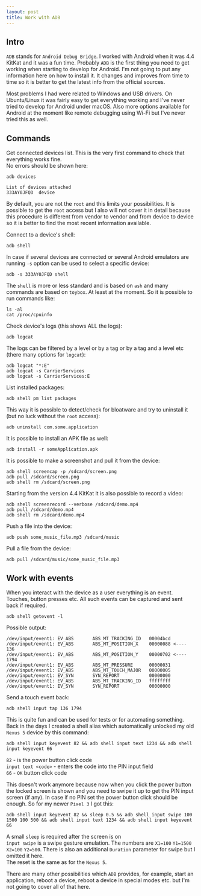 ```yaml
---
layout: post
title: Work with ADB
---
```


## Intro
`ADB` stands for `Android Debug Bridge`. I worked with Android when it was 4.4 KitKat and it was a fun time.
Probably `ADB` is the first thing you need to get working when starting to develop for Android. I'm not going to put 
any information here on how to install it. It changes and improves from time to time so it is better to get the latest info
from the official sources.

Most problems I had were related to Windows and USB drivers. On Ubuntu/Linux it was fairly
easy to get everything working and I've never tried to develop for Android under macOS. Also more options available for
Android at the moment like remote debugging using Wi-Fi but I've never tried this as well. 

## Commands
Get connected devices list. This is the very first command to check that everything works fine.  
No errors should be shown here:
```shell
adb devices
```
```
List of devices attached
333AY0JFQD  device
```
By default, you are not the `root` and this limits your possibilities. It is possible to get the `root` access but I also
will not cover it in detail because this procedure is different from vendor to vendor and from device to device so it is
better to find the most recent information available.

Connect to a device's shell:
```shell
adb shell
```
In case if several devices are connected or several Android emulators are running `-s` option can be used to select a specific device:
```shell
adb -s 333AY0JFQD shell
```
The `shell` is more or less standard and is based on `ash` and many commands are based on `toybox`. At least at the moment.
So it is possible to run commands like:
```shell
ls -al
cat /proc/cpuinfo
```
Check device's logs (this shows ALL the logs):
```shell
adb logcat
```
The logs can be filtered by a level or by a tag or by a tag and a level etc (there many options for `logcat`):
```shell
adb logcat "*:E"
adb logcat -s CarrierServices
adb logcat -s CarrierServices:E
```
List installed packages:
```shell
adb shell pm list packages
```
This way it is possible to detect/check for bloatware and try to uninstall it (but no luck without the `root` access):
```shell
adb uninstall com.some.application
```
It is possible to install an APK file as well:
```shell
adb install -r someApplication.apk
```
It is possible to make a screenshot and pull it from the device:
```shell
adb shell screencap -p /sdcard/screen.png
adb pull /sdcard/screen.png
adb shell rm /sdcard/screen.png
```
Starting from the version 4.4 KitKat it is also possible to record a video:
```shell
adb shell screenrecord --verbose /sdcard/demo.mp4
adb pull /sdcard/demo.mp4
adb shell rm /sdcard/demo.mp4
```
Push a file into the device:
```shell
adb push some_music_file.mp3 /sdcard/music
```
Pull a file from the device:
```shell
adb pull /sdcard/music/some_music_file.mp3
```

## Work with events
When you interact with the device as a user everything is an event. Touches, button presses etc.
All such events can be captured and sent back if required.
```shell
adb shell getevent -l
```
Possible output:
```
/dev/input/event1: EV_ABS       ABS_MT_TRACKING_ID   00004bcd            
/dev/input/event1: EV_ABS       ABS_MT_POSITION_X    00000088 <---- 136
/dev/input/event1: EV_ABS       ABS_MT_POSITION_Y    00000702 <---- 1794  
/dev/input/event1: EV_ABS       ABS_MT_PRESSURE      00000031            
/dev/input/event1: EV_ABS       ABS_MT_TOUCH_MAJOR   00000005            
/dev/input/event1: EV_SYN       SYN_REPORT           00000000            
/dev/input/event1: EV_ABS       ABS_MT_TRACKING_ID   ffffffff            
/dev/input/event1: EV_SYN       SYN_REPORT           00000000            
```
Send a touch event back:
```shell
adb shell input tap 136 1794
```
This is quite fun and can be used for tests or for automating something. Back in the days I created a shell alias which
automatically unlocked my old `Nexus 5` device by this command:
```shell
adb shell input keyevent 82 && adb shell input text 1234 && adb shell input keyevent 66
```
`82` - is the power button click code  
`input text <code>` - enters the code into the PIN input field  
`66` - `OK` button click code  

This doesn't work anymore because now when you click the power button the locked screen is shown and you need to swipe 
it up to get the PIN input screen (if any). In case if no PIN set the power button click should be enough. So for my
newer `Pixel 3` I got this:
```shell
adb shell input keyevent 82 && sleep 0.5 && adb shell input swipe 100 1500 100 500 && adb shell input text 1234 && adb shell input keyevent 66
```
A small `sleep` is required after the screen is on  
`input swipe` is a swipe gesture emulation. The numbers are `X1=100` `Y1=1500` `X2=100` `Y2=500`. There is also an additional
`Duration` parameter for swipe but I omitted it here.  
The reset is the same as for the `Nexus 5`.

There are many other possibilities which `ADB` provides, for example, start an application, reboot a device, reboot a device
in special modes etc. but I'm not going to cover all of that here.
